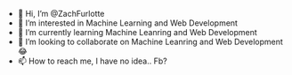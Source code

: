 - 👋 Hi, I’m @ZachFurlotte
- 👀 I’m interested in Machine Learning and Web Development
- 🌱 I’m currently learning Machine Leanring and Web Development 
- 💞️ I’m looking to collaborate on Machine Leanring and Web Development 😂
- 📫 How to reach me, I have no idea.. Fb?

<!---
ZachFurlotte/ZachFurlotte is a ✨ special ✨ repository because its `README.md` (this file) appears on your GitHub profile.
You can click the Preview link to take a look at your changes.
--->
